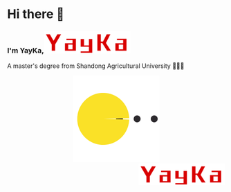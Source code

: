 # Hi there 👋

### I'm YayKa,<img src="https://raw.githubusercontent.com/yaoyukang/myGithub/main/yayka.png?sanitize=true" width="200"> 
A master's degree from Shandong Agricultural University 👨🏻‍💻 
<div align="center">
	<img src="https://raw.githubusercontent.com/yaoyukang/myGithub/main/pacman.svg?sanitize=true" width="200" height="200">
</div>
<div align="right">
	<img src="https://raw.githubusercontent.com/yaoyukang/myGithub/main/yayka.png?sanitize=true" width="200">
</div>

